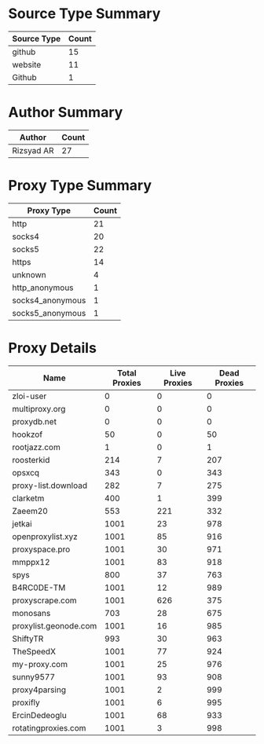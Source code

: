 # Source Type Summary

| Source Type | Count |
|-------------|-------|
| github | 15 |
| website | 11 |
| Github | 1 |


# Author Summary

| Author | Count |
|--------|-------|
| Rizsyad AR | 27 |


# Proxy Type Summary

| Proxy Type | Count |
|------------|-------|
| http | 21 |
| socks4 | 20 |
| socks5 | 22 |
| https | 14 |
| unknown | 4 |
| http_anonymous | 1 |
| socks4_anonymous | 1 |
| socks5_anonymous | 1 |


# Proxy Details

| Name | Total Proxies | Live Proxies | Dead Proxies |
|------|---------------|--------------|---------------|
| zloi-user | 0 | 0 | 0 |
| multiproxy.org | 0 | 0 | 0 |
| proxydb.net | 0 | 0 | 0 |
| hookzof | 50 | 0 | 50 |
| rootjazz.com | 1 | 0 | 1 |
| roosterkid | 214 | 7 | 207 |
| opsxcq | 343 | 0 | 343 |
| proxy-list.download | 282 | 7 | 275 |
| clarketm | 400 | 1 | 399 |
| Zaeem20 | 553 | 221 | 332 |
| jetkai | 1001 | 23 | 978 |
| openproxylist.xyz | 1001 | 85 | 916 |
| proxyspace.pro | 1001 | 30 | 971 |
| mmppx12 | 1001 | 83 | 918 |
| spys | 800 | 37 | 763 |
| B4RC0DE-TM | 1001 | 12 | 989 |
| proxyscrape.com | 1001 | 626 | 375 |
| monosans | 703 | 28 | 675 |
| proxylist.geonode.com | 1001 | 16 | 985 |
| ShiftyTR | 993 | 30 | 963 |
| TheSpeedX | 1001 | 77 | 924 |
| my-proxy.com | 1001 | 25 | 976 |
| sunny9577 | 1001 | 93 | 908 |
| proxy4parsing | 1001 | 2 | 999 |
| proxifly | 1001 | 6 | 995 |
| ErcinDedeoglu | 1001 | 68 | 933 |
| rotatingproxies.com | 1001 | 3 | 998 |
